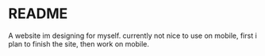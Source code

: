<h1>README</h1>
<p>A website im designing for myself. currently not nice to use on mobile, first i plan to finish the site, then work on mobile.</p>
